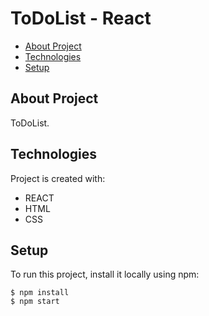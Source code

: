 # ToDoList - React

* [About Project](#about-project)
* [Technologies](#technologies)
* [Setup](#setup)

## About Project 
ToDoList.

## Technologies
Project is created with:
- REACT
- HTML
- CSS


## Setup
To run this project, install it locally using npm:

```
$ npm install
$ npm start
```
